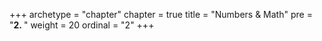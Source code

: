 +++
archetype = "chapter"
chapter = true
title = "Numbers & Math"
pre = "<b>2. </b>"
weight = 20
ordinal = "2"
+++
